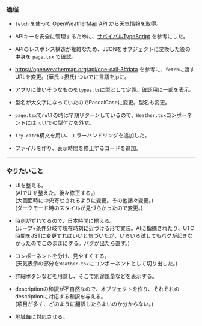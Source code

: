 ### 過程
- `fetch` を使って [OpenWeatherMap API](https://openweathermap.org/api) から天気情報を取得。  
- APIキーを安全に管理するために、[サバイバルTypeScript](https://typescriptbook.jp/tutorials/nextjs#apiキーを使う) を参考にした。
- APIのレスポンス構造が複雑なため、JSONをオブジェクトに変換した後の中身を `page.tsx` で確認。

- https://openweathermap.org/api/one-call-3#data を参考に、`fetch`に渡すURLを変更。(華氏→摂氏)
ついでに言語をjpに。
- アプリに使いそうなものを`types.ts`に型として定義。確認用に一部を表示。

- 型名が大文字になっていたのでPascalCaseに変更。型名も変更。
- `page.tsx`で`null`の時は早期リターンしているので、`Weather.tsx`コンポーネントには`null`での型付けを外す。
- `try-catch`構文を用い、エラーハンドリングを追加した。

- ファイルを作り、表示時間を修正するコードを追加。

---

### やりたいこと
- UIを整える。<br>
  (AIでUIを整えた。後々修正する。)<br>
  (大画面時に中央寄せされるように変更。その他諸々変更。)<br>
  (ダークモード時のスタイルが見づらかったので変更。)

- 時刻がずれてるので、日本時間に揃える。<br>
  (ループ+条件分岐で現在時刻に近づける形で実装。AIに指摘されたり、UTC時間をJSTに変更すればいいと気づいたが、いろいろ試してもバグが起きなかったのでこのままにする。バグが出たら直す。)
  
- コンポーネントを分け、見やすくする。<br>
  (天気表示の部分を`Weather.tsx`にコンポーネントとして切り出した。)
- 詳細ボタンなどを用意し、そこで別途風量などを表示する。
- descriptionの和訳が不自然なので、オブジェクトを作り、それぞれのdescriptionに対応する和訳を与える。<br>
  (項目が多く、どのように翻訳したらよいのか分からない。)
- 地域毎に対応させる。
